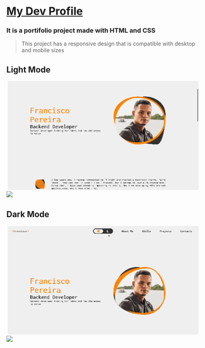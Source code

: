 # [My Dev Profile](https://franckps.github.io/my-dev-profile/)

### It is a portifolio project made with HTML and CSS

> This project has a responsive design that is compatible with desktop and mobile sizes

## Light Mode

<section>
<img width="540" src="./doc/assets/Light Mode Desktop.gif" />
<img width="188" src="./doc/assets/Light Mode Mobile.gif" />
</section>

## Dark Mode

<section>
<img width="540" src="./doc/assets/Dark Mode Desktop.gif" />
<img width="188" src="./doc/assets/Dark Mode Mobile.gif" />
</section>
